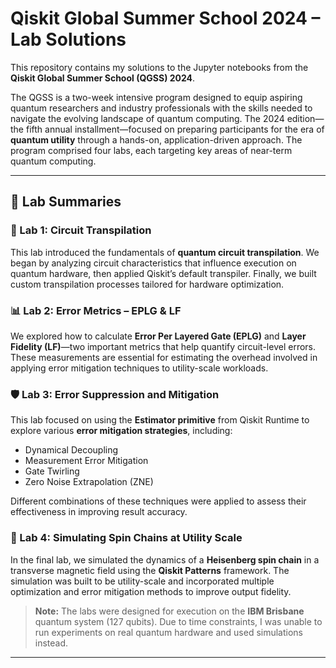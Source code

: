 # Qiskit Global Summer School 2024 – Lab Solutions

This repository contains my solutions to the Jupyter notebooks from the **Qiskit Global Summer School (QGSS) 2024**.

The QGSS is a two-week intensive program designed to equip aspiring quantum researchers and industry professionals with the skills needed to navigate the evolving landscape of quantum computing. The 2024 edition—the fifth annual installment—focused on preparing participants for the era of **quantum utility** through a hands-on, application-driven approach. The program comprised four labs, each targeting key areas of near-term quantum computing.

---

## 🧪 Lab Summaries

### 🔧 Lab 1: Circuit Transpilation
This lab introduced the fundamentals of **quantum circuit transpilation**. We began by analyzing circuit characteristics that influence execution on quantum hardware, then applied Qiskit’s default transpiler. Finally, we built custom transpilation processes tailored for hardware optimization.

### 📊 Lab 2: Error Metrics – EPLG & LF
We explored how to calculate **Error Per Layered Gate (EPLG)** and **Layer Fidelity (LF)**—two important metrics that help quantify circuit-level errors. These measurements are essential for estimating the overhead involved in applying error mitigation techniques to utility-scale workloads.

### 🛡️ Lab 3: Error Suppression and Mitigation
This lab focused on using the **Estimator primitive** from Qiskit Runtime to explore various **error mitigation strategies**, including:

- Dynamical Decoupling  
- Measurement Error Mitigation  
- Gate Twirling  
- Zero Noise Extrapolation (ZNE)

Different combinations of these techniques were applied to assess their effectiveness in improving result accuracy.

### 🔬 Lab 4: Simulating Spin Chains at Utility Scale
In the final lab, we simulated the dynamics of a **Heisenberg spin chain** in a transverse magnetic field using the **Qiskit Patterns** framework. The simulation was built to be utility-scale and incorporated multiple optimization and error mitigation methods to improve output fidelity.

> **Note:** The labs were designed for execution on the **IBM Brisbane** quantum system (127 qubits). Due to time constraints, I was unable to run experiments on real quantum hardware and used simulations instead.

---

